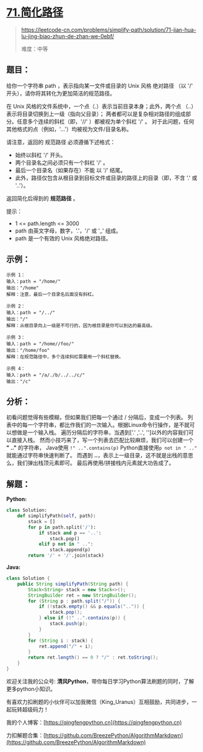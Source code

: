 # [71.简化路径](https://leetcode-cn.com/problems/simplify-path/solution/71-jian-hua-lu-jing-biao-zhun-de-zhan-we-0ebf/)

> https://leetcode-cn.com/problems/simplify-path/solution/71-jian-hua-lu-jing-biao-zhun-de-zhan-we-0ebf/
>
> 难度：中等

## 题目：

给你一个字符串 path ，表示指向某一文件或目录的 Unix 风格 绝对路径 （以 '/' 开头），请你将其转化为更加简洁的规范路径。

在 Unix 风格的文件系统中，一个点（.）表示当前目录本身；此外，两个点 （..） 表示将目录切换到上一级（指向父目录）； 两者都可以是复杂相对路径的组成部分。任意多个连续的斜杠（即，'//'
）都被视为单个斜杠 '/' 。 对于此问题，任何其他格式的点（例如，'...'）均被视为文件/目录名称。

请注意，返回的 规范路径 必须遵循下述格式：

- 始终以斜杠 '/' 开头。
- 两个目录名之间必须只有一个斜杠 '/' 。
- 最后一个目录名（如果存在）不能 以 '/' 结尾。
- 此外，路径仅包含从根目录到目标文件或目录的路径上的目录（即，不含 '.' 或 '..'）。

返回简化后得到的 **规范路径** 。

提示：

- 1 <= path.length <= 3000
- path 由英文字母，数字，'.'，'/' 或 '_' 组成。
- path 是一个有效的 Unix 风格绝对路径。

## 示例：

```
示例 1：
输入：path = "/home/"
输出："/home"
解释：注意，最后一个目录名后面没有斜杠。 

示例 2：
输入：path = "/../"
输出："/"
解释：从根目录向上一级是不可行的，因为根目录是你可以到达的最高级。

示例 3：
输入：path = "/home//foo/"
输出："/home/foo"
解释：在规范路径中，多个连续斜杠需要用一个斜杠替换。

示例 4：
输入：path = "/a/./b/../../c/"
输出："/c"
```

## 分析：

初看问题觉得有些模糊，但如果我们把每一个通过 / 分隔后，变成一个列表。 
列表中的每一个字符串，都比作我们的一次输入。根据Linux命令行操作，是不就可以想做是一个输入栈。
遍历分隔后的字符串，当遇到['.' ,'..', '']以外的内容我们可以直接入栈。
然而小技巧来了，写一个列表去匹配比较麻烦，我们可以创建一个 **" .."** 的字符串，
Java使用 `!" ..".contains(p)` Python直接使用`p not in " .."` 就能通过字符串快速判断了。
而遇到 **..**，表示上一级目录，这不就是出栈的意思么，我们弹出栈顶元素即可。
最后再使用/拼接栈内元素就大功告成了。

## 解题：

**Python:**

```python
class Solution:
    def simplifyPath(self, path):
        stack = []
        for p in path.split('/'):
            if stack and p == '..':
                stack.pop()
            elif p not in " ..":
                stack.append(p)
        return '/' + '/'.join(stack)
```

**Java:**

```java
class Solution {
    public String simplifyPath(String path) {
        Stack<String> stack = new Stack<>();
        StringBuilder ret = new StringBuilder();
        for (String p : path.split("/")) {
            if (!stack.empty() && p.equals("..")) {
                stack.pop();
            } else if (!" ..".contains(p)) {
                stack.push(p);
            }
        }
        for (String i : stack) {
            ret.append("/" + i);
        }
        return ret.length() == 0 ? "/" : ret.toString();
    }
}
```

欢迎关注我的公众号: **清风Python**，带你每日学习Python算法刷题的同时，了解更多python小知识。

有喜欢力扣刷题的小伙伴可以加我微信（King_Uranus）互相鼓励，共同进步，一起玩转超级码力！

我的个人博客：[https://qingfengpython.cn](https://qingfengpython.cn)

力扣解题合集：[https://github.com/BreezePython/AlgorithmMarkdown](https://github.com/BreezePython/AlgorithmMarkdown)